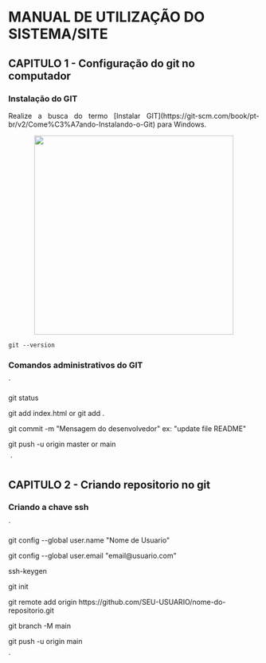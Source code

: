 # MANUAL DE UTILIZAÇÃO DO SISTEMA/SITE
## CAPITULO 1 - Configuração do git no computador
### Instalação do GIT

<p align="justify">
    Realize a busca do termo [Instalar GIT](https://git-scm.com/book/pt-br/v2/Come%C3%A7ando-Instalando-o-Git) para Windows.
</p>

<p align="center">
    <a href="https://git-scm.com/book/pt-br/v2/Come%C3%A7ando-Instalando-o-Git" target="_blank">
        <img src="Docs/imagens/Install.png" width="400">
    </a>
</p>

```
git --version
```
### Comandos administrativos do GIT
´
<p>git status</p>
<p>git add index.html or git add .</p>
<p>git commit -m "Mensagem do desenvolvedor" ex: "update file README"</p>
<p>git push -u origin master or main</p>
<img src >
´

## CAPITULO 2 -  Criando repositorio no git
### Criando a chave ssh
´
<p>git config --global user.name "Nome de Usuario"</p>
<p>git config --global user.email "email@usuario.com"</p>
<p>ssh-keygen</p>
<p>git init</p>
<p>git remote add origin https://github.com/SEU-USUARIO/nome-do-repositorio.git</p>
<p>git branch -M main</p>
<p>git push -u origin main</p>
´